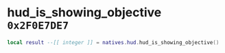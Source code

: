 # hud_is_showing_objective `0x2F0E7DE7`

```lua
local result --[[ integer ]] = natives.hud.hud_is_showing_objective()
```